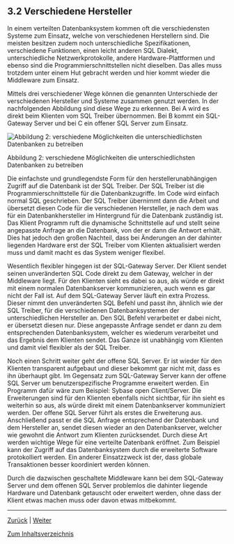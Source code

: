 ## 3.2 Verschiedene Hersteller

In einem verteilten Datenbanksystem kommen oft die verschiedensten Systeme zum Einsatz, welche von verschiedenen Herstellern sind. Die meisten besitzen zudem noch unterschiedliche Spezifikationen, verschiedene Funktionen, einen leicht anderen SQL Dialekt, unterschiedliche Netzwerkprotokolle, andere Hardware-Plattformen und ebenso sind die Programmierschnittstellen nicht dieselben. Das alles muss trotzdem unter einem Hut gebracht werden und hier kommt wieder die Middleware zum Einsatz.

Mittels drei verschiedener Wege können die genannten Unterschiede der verschiedenen Hersteller und Systeme zusammen genutzt werden. In der nachfolgenden Abbildung sind diese Wege zu erkennen. Bei A wird es direkt beim Klienten vom SQL Treiber übernommen. Bei B kommt ein SQL-Gateway Server und bei C ein offener SQL Server zum Einsatz.

![Abbildung 2: verschiedene Möglichkeiten die unterschiedlichsten Datenbanken zu betreiben](/images/Abbildung2.png)

Abbildung 2: verschiedene Möglichkeiten die unterschiedlichsten Datenbanken zu betreiben

Die einfachste und grundlegendste Form für den herstellerunabhängigen Zugriff auf die Datenbank ist der SQL Treiber. Der SQL Treiber ist die Programmierschnittstelle für die Datenbankzugriffe. Im Code wird einfach normal SQL geschrieben. Der SQL Treiber übernimmt dann die Arbeit und übersetzt diesen Code für die verschiedenen Hersteller, je nach dem was für ein Datenbankhersteller im Hintergrund für die Datenbank zuständig ist. Das Klient Programm ruft die dynamische Schnittstelle auf und stellt seine angepasste Anfrage an die Datenbank, von der er dann die Antwort erhält. Dies hat jedoch den großen Nachteil, dass bei Änderungen an der dahinter liegenden Hardware erst der SQL Treiber vom Klienten aktualisiert werden muss und damit macht es das System weniger flexibel.

Wesentlich flexibler hingegen ist der SQL-Gateway Server. Der Klient sendet seinen unveränderten SQL Code direkt zu dem Gateway, welcher in der Middleware liegt. Für den Klienten sieht es dabei so aus, als würde er direkt mit einem normalen Datenbankserver kommunizieren, auch wenn es gar nicht der Fall ist. Auf dem SQL-Gateway Server läuft ein extra Prozess. Dieser nimmt den unveränderten SQL Befehl und passt ihn, ähnlich wie der SQL Treiber, für die verschiedenen Datenbanksystemen der unterschiedlichen Hersteller an. Den SQL Befehl verarbeitet er dabei nicht, er übersetzt diesen nur. Diese angepasste Anfrage sendet er dann zu dem entsprechenden Datenbanksystem, welcher es wiederum verarbeitet und das Ergebnis dem Klienten sendet. Das Ganze ist unabhängig vom Klienten und damit viel flexibler als der SQL Treiber.

Noch einen Schritt weiter geht der offene SQL Server. Er ist wieder für den Klienten transparent aufgebaut und dieser bekommt gar nicht mit, dass es ihn überhaupt gibt. Im Gegensatz zum SQL-Gateway Server kann der offene SQL Server um benutzerspezifische Programme erweitert werden. Ein Programm dafür wäre zum Beispiel: Sybase open Client/Server. Die Erweiterungen sind für den Klienten ebenfalls nicht sichtbar, für ihn sieht es weiterhin so aus, als würde direkt mit einem Datenbankserver kommuniziert werden. Der offene SQL Server führt als erstes die Erweiterung aus. Anschließend passt er die SQL Anfrage entsprechend der Datenbank und dem Hersteller an, sendet diesen wieder an den Datenbankserver, welcher wie gewohnt die Antwort zum Klienten zurücksendet. Durch diese Art werden wichtige Wege für eine verteilte Datenbank eröffnet. Zum Beispiel kann der Zugriff auf das Datenbanksystem durch die erweiterte Software protokolliert werden. Ein anderer Einsatzzweck ist der, dass globale Transaktionen besser koordiniert werden können.

Durch die dazwischen geschaltete Middleware kann bei dem SQL-Gateway Server und dem offenen SQL Server problemlos die dahinter liegende Hardware und Datenbank getauscht oder erweitert werden, ohne dass der Klient etwas machen muss oder davon etwas mitbekommt.

-----
[Zurück](3.1_Lastverteilung.md) | [Weiter](3.3_Latenzen_innerhalb_des_Netzwerkes.md)

[Zum Inhaltsverzeichnis](README.md)